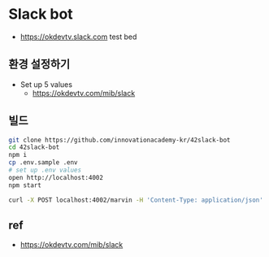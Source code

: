 # Slack bot
* https://okdevtv.slack.com test bed

## 환경 설정하기
* Set up 5 values
  * https://okdevtv.com/mib/slack

## 빌드
```sh
git clone https://github.com/innovationacademy-kr/42slack-bot
cd 42slack-bot
npm i
cp .env.sample .env
# set up .env values
open http://localhost:4002
npm start
```

```sh
curl -X POST localhost:4002/marvin -H 'Content-Type: application/json' -d '{"text": "lotto"}'
```

## ref
* https://okdevtv.com/mib/slack
